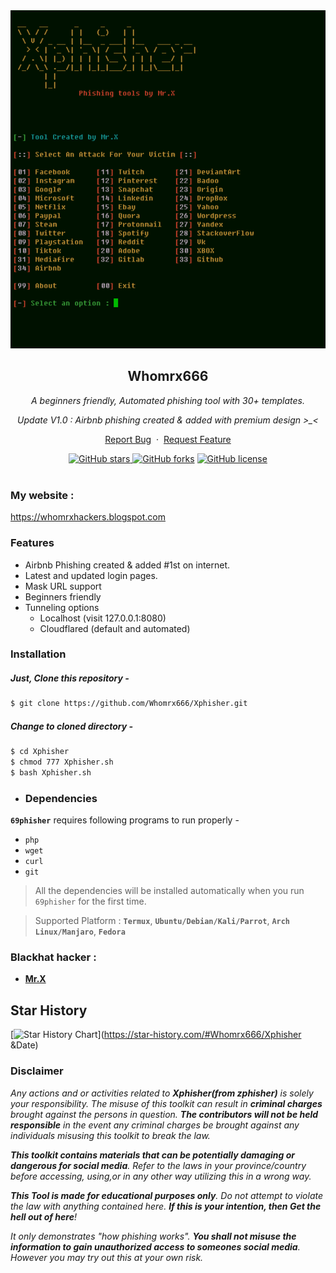 <div align="center">
  <a href="https://github.com/Whomrx666/Xphisher">
    <img src="./logo.png" alt="Logo" >
  </a>

<h2 align="center">Whomrx666</h2>

  <p><i>A beginners friendly, Automated phishing tool with 30+ templates.</i></p>
  <p><i> Update V1.0 : Airbnb phishing created & added with premium design >_< </i></p>
  <p align="center">
    <a href="https://github.com/Whomrx666/Xphisher/issues/new?assignees=&labels=bug&title=Report Bug">Report Bug</a>
    &nbsp;·&nbsp;
    <a href="https://github.com/Whomrx666/Xphisher/issues/new?assignees=&labels=&template=feature_request.md&title=">Request Feature</a>
  </p>
  <a href="https://github.com/Whomrx666/Xphisher/stargazers"><img alt="GitHub stars" src="https://img.shields.io/github/stars/Whomrx666/Xphisher">
  <a href="https://github.com/Whomrx666/Xphisher/network"><img alt="GitHub forks" src="https://img.shields.io/github/forks/Whomrx666/Xphisher"></a>
  <a href="https://github.com/Whomrx666/Xphisher/blob/main/LICENSE"><img alt="GitHub license" src="https://img.shields.io/github/license/Whomrx666/Xphisher"></a>
  <br/>
</div>
<br />


### My website :
https://whomrxhackers.blogspot.com

### Features

- Airbnb Phishing created & added #1st on internet.
- Latest and updated login pages.
- Mask URL support 
- Beginners friendly
- Tunneling options
  - Localhost (visit 127.0.0.1:8080)
  - Cloudflared (default and automated)



### Installation

##### Just, Clone this repository -
```sh
$ git clone https://github.com/Whomrx666/Xphisher.git
```

##### Change to cloned directory -
```sh
$ cd Xphisher
$ chmod 777 Xphisher.sh
$ bash Xphisher.sh
```
- ### Dependencies

**`69phisher`** requires following programs to run properly - 
- `php`
- `wget`
- `curl`
- `git`

> All the dependencies will be installed automatically when you run `69phisher` for the first time.

> Supported Platform : **`Termux`**, **`Ubuntu/Debian/Kali/Parrot`**, **`Arch Linux/Manjaro`**, **`Fedora`**
### Blackhat hacker :

- [**Mr.X**](https://github.com/Whomrx666)

## Star History

[![Star History Chart](https://api.star-history.com/svg?repos=Whomrx666/Xphisher&type=Date)](https://star-history.com/#Whomrx666/Xphisher &Date)

### Disclaimer

<i>Any actions and or activities related to <b>Xphisher(from zphisher)</b> is solely your responsibility. The misuse of this toolkit can result in <b>criminal charges</b> brought against the persons in question. <b>The contributors will not be held responsible</b> in the event any criminal charges be brought against any individuals misusing this toolkit to break the law.

<b>This toolkit contains materials that can be potentially damaging or dangerous for social media</b>. Refer to the laws in your province/country before accessing, using,or in any other way utilizing this in a wrong way.

<b>This Tool is made for educational purposes only</b>. Do not attempt to violate the law with anything contained here. <b>If this is your intention, then Get the hell out of here</b>!

It only demonstrates "how phishing works". <b>You shall not misuse the information to gain unauthorized access to someones social media</b>. However you may try out this at your own risk.</i>

##


